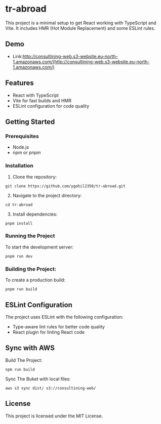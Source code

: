 # tr-abroad

This project is a minimal setup to get React working with TypeScript and Vite. It includes HMR (Hot Module Replacement) and some ESLint rules.

## Demo

- Link:http://consultining-web.s3-website.eu-north-1.amazonaws.com/(http://consultining-web.s3-website.eu-north-1.amazonaws.com/)

## Features

- React with TypeScript
- Vite for fast builds and HMR
- ESLint configuration for code quality

## Getting Started

### Prerequisites

- Node.js
- npm or pnpm

### Installation

1. Clone the repository:

```
git clone https://github.com/ygohil2350/tr-abroad.git
```

2. Navigate to the project directory:

```
cd tr-abroad
```

3. Install dependencies:

```
pnpm install
```

### Running the Project

To start the development server:

```
pnpm run dev
```

### Building the Project:

To create a production build:

```
pnpm run build
```

## ESLint Configuration

The project uses ESLint with the following configuration:

- Type-aware lint rules for better code quality
- React plugin for linting React code

## Sync with AWS

Build The Project:

```
npm run build
```

Sync The Buket with local files:

```
aws s3 sync dist/ s3://consultining-web/
```

## License

This project is licensed under the MIT License.
